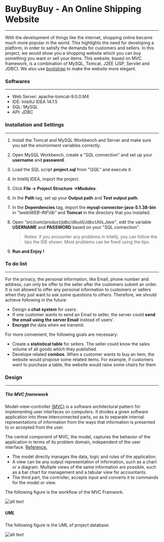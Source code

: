 # BuyBuyBuy - An Online Shipping Website
----
With the development of things like the internet, shopping online became much more popular in the world. This highlights the need for developing a platform, in order to satisfy the demands for customers and sellers. In this project, we would show you a shopping website which you can buy something you want or sell your items. This website, based on MVC framework, is a combination of MySQL, Tomcat, J2EE (JSP, Servlet and JDBC). We also use [bootstrap][1] to make the website more elegant.

### Softwares
------
   - Web Server: apache-tomcat-9.0.0.M4
   - IDE: IntelliJ IDEA 14.1.5
   - SQL: MySQL
   - API: JDBC

### Installation and Settings
------
1. Install the Tomcat and MySQL Workbench and Server and make sure you set the environment variables correctly.
2. Open MySQL Workbench, create a "SQL connection" and set up your **username** and **password**. 
3. Load the SQL script **project.sql** from *"\SQL"* and execute it.
4. In Intellij IDEA, import the project.
5. Click  **File -> Project Structure ->Modules**. 
6. In the **Path** tag, set up your **Output path** and **Test output path**.
7. In the **Dependencies** tag, import the **mysql-connector-java-5.1.38-bin** in *"\web\WEB-INF\lib"* and **Tomcat** in the directory that you installed. 
8. Open *"src/com/product/jdbc/dbutil/JdbcUtils.Jave"*, edit the variable **USERNAME** and **PASSWORD** based on your "SQL connection".

    > Notes: if you encounter any problems in Intellij, you can follow the tips the IDE shown. Most problems can be fixed using the tips.
9. **Run and Enjoy !**

### To do list
------
For the privacy, the personal information, like Email, phone number and address, can only be offer to the seller after the customers submit an order. It is not allowed to offer any personal information to customers or sellers when they just want to ask some questions to others. Therefore, we should achieve following in the future:
* Design a **chat system** for users. 
* If one customer wants to send an Email to seller, the server could **send the email using the server Email** instead of users'.
* **Encrypt** the data when we transmit.

For more convenient, the following goals are necessary:
* Create a **statistical table** for sellers. The seller could know the sales volume of all goods which they published.
* Develope related **combos**. When a customer wants to buy an item, the website would propose some related items. For example, if customers want to purchase a table, the website would raise some chairs for them

### Design
------
##### The MVC framework
Model–view–controller [(MVC)][2] is a software architectural pattern for implementing user interfaces on computers. It divides a given software application into three interconnected parts, so as to separate internal representations of information from the ways that information is presented to or accepted from the user.

The central component of MVC, the model, captures the behavior of the application in terms of its problem domain, independent of the user interface. [Reference.][3]

* The model directly manages the data, logic and rules of the application. 
* A view can be any output representation of information, such as a chart or a diagram. Multiple views of the same information are possible, such as a bar chart for management and a tabular view for accountants.
* The third part, the controller, accepts input and converts it to commands for the model or view. 

The following figure is the workflow of the MVC Framwork.

![alt text][workflow]

[workflow]:https://github.com/Juice-XIJ/Website/blob/master/databaseflow.png "WorkFlow"

##### UML
The following figure is the UML of project database.

![alt text][UML]

[UML]:https://github.com/Juice-XIJ/Website/blob/master/UML.png "UML"



   [1]: <http://getbootstrap.com/getting-started>
   [2]: <https://en.wikipedia.org/wiki/Model%E2%80%93view%E2%80%93controller>
   [3]: <http://www.codeproject.com/Articles/25057/Simple-Example-of-MVC-Model-View-Controller-Design>
   
